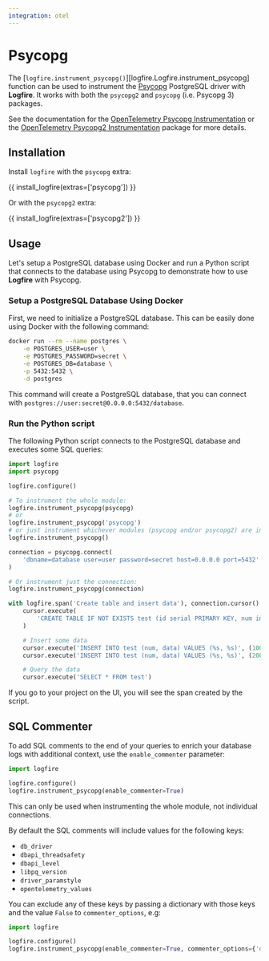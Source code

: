 ```yaml
---
integration: otel
---
```


# Psycopg

The [`logfire.instrument_psycopg()`][logfire.Logfire.instrument_psycopg] function can be used to instrument the [Psycopg][psycopg] PostgreSQL driver with **Logfire**. It works with both the `psycopg2` and `psycopg` (i.e. Psycopg 3) packages.

See the documentation for the [OpenTelemetry Psycopg Instrumentation][opentelemetry-psycopg] or the [OpenTelemetry Psycopg2 Instrumentation][opentelemetry-psycopg2] package for more details.

## Installation

Install `logfire` with the `psycopg` extra:

{{ install_logfire(extras=['psycopg']) }}

Or with the `psycopg2` extra:

{{ install_logfire(extras=['psycopg2']) }}

## Usage

Let's setup a PostgreSQL database using Docker and run a Python script that connects to the database using Psycopg to
demonstrate how to use **Logfire** with Psycopg.

### Setup a PostgreSQL Database Using Docker

First, we need to initialize a PostgreSQL database. This can be easily done using Docker with the following command:

```bash
docker run --rm --name postgres \
    -e POSTGRES_USER=user \
    -e POSTGRES_PASSWORD=secret \
    -e POSTGRES_DB=database \
    -p 5432:5432 \
    -d postgres
```

This command will create a PostgreSQL database, that you can connect with `postgres://user:secret@0.0.0.0:5432/database`.

### Run the Python script

The following Python script connects to the PostgreSQL database and executes some SQL queries:

```py
import logfire
import psycopg

logfire.configure()

# To instrument the whole module:
logfire.instrument_psycopg(psycopg)
# or
logfire.instrument_psycopg('psycopg')
# or just instrument whichever modules (psycopg and/or psycopg2) are installed:
logfire.instrument_psycopg()

connection = psycopg.connect(
    'dbname=database user=user password=secret host=0.0.0.0 port=5432'
)

# Or instrument just the connection:
logfire.instrument_psycopg(connection)

with logfire.span('Create table and insert data'), connection.cursor() as cursor:
    cursor.execute(
        'CREATE TABLE IF NOT EXISTS test (id serial PRIMARY KEY, num integer, data varchar);'
    )

    # Insert some data
    cursor.execute('INSERT INTO test (num, data) VALUES (%s, %s)', (100, 'abc'))
    cursor.execute('INSERT INTO test (num, data) VALUES (%s, %s)', (200, 'def'))

    # Query the data
    cursor.execute('SELECT * FROM test')
```

If you go to your project on the UI, you will see the span created by the script.

## SQL Commenter

To add SQL comments to the end of your queries to enrich your database logs with additional context, use the `enable_commenter` parameter:

```python
import logfire

logfire.configure()
logfire.instrument_psycopg(enable_commenter=True)
```

This can only be used when instrumenting the whole module, not individual connections.

By default the SQL comments will include values for the following keys:

- `db_driver`
- `dbapi_threadsafety`
- `dbapi_level`
- `libpq_version`
- `driver_paramstyle`
- `opentelemetry_values`

You can exclude any of these keys by passing a dictionary with those keys and the value `False` to `commenter_options`,
e.g:

```python
import logfire

logfire.configure()
logfire.instrument_psycopg(enable_commenter=True, commenter_options={'db_driver': False, 'dbapi_threadsafety': False})
```

[opentelemetry-psycopg]: https://opentelemetry-python-contrib.readthedocs.io/en/latest/instrumentation/psycopg/psycopg.html
[opentelemetry-psycopg2]: https://opentelemetry-python-contrib.readthedocs.io/en/latest/instrumentation/psycopg2/psycopg2.html
[psycopg]: https://www.psycopg.org/
